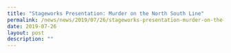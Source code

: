 ```yaml
---
title: "Stageworks Presentation: Murder on the North South Line"
permalink: /news/news/2019/07/26/stageworks-presentation-murder-on-the-north-south-line/
date: 2019-07-26
layout: post
description: ""
---
```

